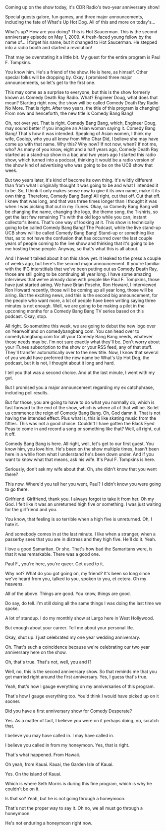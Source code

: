 Coming up on the show today, it's CDR Radio's two-year anniversary show!

Special guests galore, fun games, and three major announcements, including the fate of What's Up Hot Dog. All of this and more on today's...

What's up? How are you doing? This is Hot Saucerman. This is the second anniversary episode on May 1, 2009. A fresh-faced young fellow by the name of... I forget his name, but it changed to Hot Saucerman. He stepped into a radio booth and started a revolution!

That may be overstating it a little bit. My guest for the entire program is Paul F. Tompkins.

You know him. He's a friend of the show. He is here, as himself. Other special folks will be dropping by. Okay, I promised three major announcements, so let's get to the first one.

This may come as a surprise to everyone, but this is the show formerly known as Comedy Death Ray Radio. What? Engineer Doug, what does that mean? Starting right now, the show will be called Comedy Death Ray Radio No More. That is right. After two years, the title of this program is changing! From now and henceforth, the new title is Comedy Bang Bang!

Oh, not over yet. That is right. Comedy Bang Bang, which, Engineer Doug, may sound better if you imagine an Asian woman saying it. Comedy Bang Bang! That's how it was intended. Speaking of Asian women, I think my wife, Coolop, who you all know from Who Char Did, I believe she may have come up with that name. Why this? Why now? If not now, when? If not me, who? As many of you know, eight and a half years ago, Comedy Death Ray started as a stand-up show in a bar, and two years ago I started this radio show, which turned into a podcast, thinking it would be a radio version of the show kind of advertising who was going to be on the UCB show that week.

But two years later, it's kind of become its own thing. It's wildly different than from what I originally thought it was going to be and what I intended it to be. So, I think it only makes sense now to give it its own name, make it its own thing. Therefore, Comedy Bang Bang! All right, cut that off. Cut that off. I knew that was long, and that was three times longer than I thought it was when I was picking that out in my iTunes. Okay, so Comedy Bang Bang will be changing the name, changing the logo, the theme song, the T-shirts, so get the last few remaining T's with the old logo while you can, instant collector's items. That's one way of looking at it. This show is technically going to be called Comedy Bang Bang! The Podcast, while the live stand-up UCB show will be called Comedy Bang Bang! Stand-up or something like that, as to not have the confusion that has occurred over the last couple years of people coming to the live show and thinking that it's going to be me hosting these people. Anyway, so that's what this is all about.

And I haven't talked about it on this show yet. It leaked to the press a couple of weeks ago, but here's the second major announcement. If you're familiar with the IFC interstitials that we've been putting out as Comedy Death Ray, those are still going to be continuing all year long. I have some amazing interviews that we've already done with people like Paul F. Tompkins, those have just started airing. We have Brian Posehn, Ron Howard, I interviewed Ron Howard recently, those will be coming up all year long, those will be airing. But the exciting news, and this is the second big announcement, for the people who want more, a lot of people have been writing saying three minutes is not enough. Well, we are going to be making a pilot in the upcoming months for a Comedy Bang Bang TV series based on this podcast. Okay, stop.

All right. So sometime this week, we are going to debut the new logo over on Yearwolf and on comedybangbang.com. You can head over to comedybangbang.com for all your Comedy Bang Bang needs, whatever those needs may be. I'm not sure exactly what they'll be. Don't worry about your iTunes subscription to the show or your RSS feed, any of that stuff. They'll transfer automatically over to the new title. Now, I know that several of you would have preferred the new name be What's Up Hot Dog, the podcast, but it is not, I thought about it long and hard.

I tell you that was a second choice. And at the last minute, I went with my gut.

But I promised you a major announcement regarding my ex catchphrase, including poll results.

But for those, you are going to have to do what you normally do, which is fast forward to the end of the show, which is where all of that will be. So let us commence the reign of Comedy Bang Bang. Oh, God damn it. That is not having the intended effect. Plus what is, this is like skating music from the fifties. This was not a good choice. Couldn't I have gotten the Black Eyed Peas to come in and record a song or something like that? Well, all right, cut it off.

Comedy Bang Bang is here. All right, well, let's get to our first guest. You know him, you love him. He's been on the show multiple times, hasn't been here in a while from what I understand he's been down under. And if you want to know what that means, ask his wife. It's Paul F. Tompkins is here.

Seriously, don't ask my wife about that. Oh, she didn't know that you went there?

This now. Where'd you tell her you went, Paul? I didn't know you were going to go there.

Girlfriend. Girlfriend, thank you. I always forgot to take it from her. Oh my God. I felt like it was an unreturned high five or something. I was just waiting for the girlfriend and you.

You know, that feeling is so terrible when a high five is unreturned. Oh, I hate it.

And somebody comes in at the last minute. I like when a stranger, when a passerby sees that you are in distress and they high five. He'll do it. Yeah.

I love a good Samaritan. Or she. That's how bad the Samaritans were, is that it was remarkable. There was a good one.

Paul F., you're here, you're queer. Get used to it.

Why not? What do you got going on, my friend? It's been so long since we've heard from you, talked to you, spoken to you, et cetera. Oh my heavens.

All of the above. Things are good. You know, things are good.

Do say, do tell. I'm still doing all the same things I was doing the last time we spoke.

A lot of standup. I do my monthly show at Largo here in West Hollywood.

But enough about your career. Tell me about your personal life.

Okay, shut up. I just celebrated my one year wedding anniversary.

Oh. That's such a coincidence because we're celebrating our two year anniversary here on the show.

Oh, that's true. That's not, well, you and I?

Well, no, this is the second anniversary show. So that reminds me that you got married right around the first anniversary. Yes, I guess that's true.

Yeah, that's how I gauge everything on my anniversaries of this program.

That's how I gauge everything too. You'd think I would have picked up on it sooner.

Did you have a first anniversary show for Comedy Desperate?

Yes. As a matter of fact, I believe you were on it perhaps doing, no, scratch that.

I believe you may have called in. I may have called in.

I believe you called in from my honeymoon. Yes, that is right.

That's what happened. From Hawaii.

Oh yeah, from Kauai. Kauai, the Garden Isle of Kauai.

Yes. On the island of Kauai.

Which is where Seth Morris is during this fine program, which is why he couldn't be on it.

Is that so? Yeah, but he is not going through a honeymoon.

That's not the proper way to say it. Oh no, we all must go through a honeymoon.

He's not enduring a honeymoon right now.
